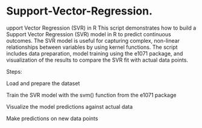 # Support-Vector-Regression.
upport Vector Regression (SVR) in R
This script demonstrates how to build a Support Vector Regression (SVR) model in R to predict continuous outcomes. The SVR model is useful for capturing complex, non-linear relationships between variables by using kernel functions. The script includes data preparation, model training using the e1071 package, and visualization of the results to compare the SVR fit with actual data points.

Steps:

Load and prepare the dataset

Train the SVR model with the svm() function from the e1071 package

Visualize the model predictions against actual data

Make predictions on new data points
